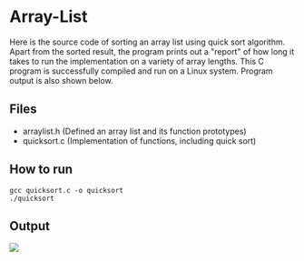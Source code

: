 # Array-List
Here is the source code of sorting an array list using quick sort algorithm. Apart from the sorted result, the program prints out a "report" of how long it takes to run the implementation on a variety of array lengths. This C program is successfully compiled and run on a Linux system. Program output is also shown below.

## Files
* arraylist.h (Defined an array list and its function prototypes)
* quicksort.c (Implementation of functions, including quick sort)

## How to run

```
gcc quicksort.c -o quicksort
./quicksort
`````

## Output
![](screenshots/quicksort.PNG)
